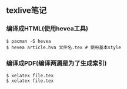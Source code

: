 texlive笔记
-------------------

### 编译成HTML(使用hevea工具)
    $ pacman -S hevea
    $ hevea article.hva 文件名.tex # 使用基本style

### 编译成PDF(编译两遍是为了生成索引)
    $ xelatex file.tex
    $ xelatex file.tex 
